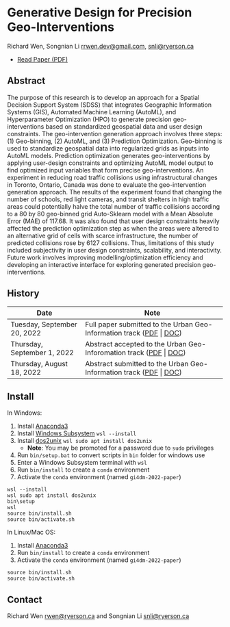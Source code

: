 # Generative Design for Precision Geo-Interventions

Richard Wen, Songnian Li
rrwen.dev@gmail.com, snli@ryerson.ca

* [Read Paper (PDF)](docs/wen_li_2022_gi4dm_paper.pdf)

## Abstract

The purpose of this research is to develop an approach for a Spatial Decision Support System (SDSS) that integrates Geographic Information Systems (GIS), Automated Machine Learning (AutoML), and Hyperparameter Optimization (HPO) to generate precision geo-interventions based on standardized geospatial data and user design constraints. The geo-intervention generation approach involves three steps: (1) Geo-binning, (2) AutoML, and (3) Prediction Optimization. Geo-binning is used to standardize geospatial data into regularized grids as inputs into AutoML models. Prediction optimization generates geo-interventions by applying user-design constraints and optimizing AutoML model output to find optimized input variables that form precise geo-interventions. An experiment in reducing road traffic collisions using infrastructural changes in Toronto, Ontario, Canada was done to evaluate the geo-intervention generation approach. The results of the experiment found that changing the number of schools, red light cameras, and transit shelters in high traffic areas could potentially halve the total number of traffic collisions according to a 80 by 80 geo-binned grid Auto-Sklearn model with a Mean Absolute Error (MAE) of 117.68. It was also found that user design constraints heavily affected the prediction optimization step as when the areas were altered to an alternative grid of cells with scarce infrastructure, the number of predicted collisions rose by 6127 collisions. Thus, limitations of this study included subjectivity in user design constraints, scalability, and interactivity. Future work involves improving modelling/optimization efficiency and developing an interactive interface for exploring generated precision geo-interventions.

## History

| Date | Note |
| --- | --- |
| Tuesday, September 20, 2022 | Full paper submitted to the Urban Geo-Information track ([PDF](docs/wen_li_2022_gi4dm_paper.pdf) \| [DOC](docs/wen_li_2022_gi4dm_paper.doc)) |
| Thursday, September 1, 2022 | Abstract accepted to the Urban Geo-Inforomation track ([PDF](docs/wen_li_2022_gi4dm_abstract.pdf) \| [DOC](docs/wen_li_2022_gi4dm_abstract.doc)) |
| Thursday, August 18, 2022 | Abstract submitted to the Urban Geo-Information track ([PDF](docs/wen_li_2022_gi4dm_abstract.pdf) \| [DOC](docs/wen_li_2022_gi4dm_abstract.doc)) |

## Install

In Windows:

1. Install [Anaconda3](https://www.anaconda.com/)
2. Install [Windows Subsystem](https://docs.microsoft.com/en-us/windows/wsl/) `wsl --install`
3. Install [dos2unix](https://dos2unix.sourceforge.io/) `wsl sudo apt install dos2unix`
    * **Note**: You may be promoted for a password due to `sudo` privileges
4. Run `bin/setup.bat` to convert scripts in `bin` folder for windows use
5. Enter a Windows Subsystem terminal with `wsl`
6. Run `bin/install` to create a `conda` environment
7. Activate the `conda` environment (named `gi4dm-2022-paper`)

```
wsl --install
wsl sudo apt install dos2unix
bin\setup
wsl
source bin/install.sh
source bin/activate.sh
```

In Linux/Mac OS:

1. Install [Anaconda3](https://www.anaconda.com/)
2. Run `bin/install` to create a `conda` environment
3. Activate the `conda` environment (named `gi4dm-2022-paper`)


```
source bin/install.sh
source bin/activate.sh
```

## Contact

Richard Wen <rwen@ryerson.ca> and Songnian Li <snli@ryerson.ca>
